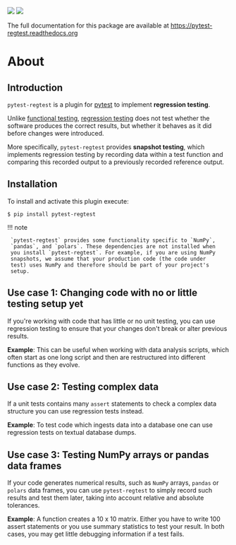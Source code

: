 ![](https://gitlab.com/uweschmitt/pytest-regtest/badges/main/pipeline.svg)
![](https://gitlab.com/uweschmitt/pytest-regtest/badges/main/coverage.svg?job=coverage)


The full documentation for this package are available at
https://pytest-regtest.readthedocs.org

# About

## Introduction

`pytest-regtest` is a plugin for [pytest](https://pytest.org) to implement
**regression testing**.

Unlike [functional testing](https://en.wikipedia.org/wiki/Functional_testing),
[regression testing](https://en.wikipedia.org/wiki/Regression_testing)
does not test whether the software produces the correct
results, but whether it behaves as it did before changes were introduced.

More specifically, `pytest-regtest` provides **snapshot testing**, which
implements regression testing by recording data within a test function
and comparing this recorded output to a previously recorded reference
output.


## Installation

To install and activate this plugin execute:

    $ pip install pytest-regtest


!!! note

     `pytest-regtest` provides some functionality specific to `NumPy`,
     `pandas`, and `polars`. These dependencies are not installed when
     you install `pytest-regtest`. For example, if you are using NumPy
     snapshots, we assume that your production code (the code under
     test) uses NumPy and therefore should be part of your project's
     setup.


## Use case 1: Changing code with no or little testing setup yet
If you're working with code that has little or no unit testing, you
can use regression testing to ensure that your changes don't break or
alter previous results.

**Example**:
This can be useful when working with data analysis scripts, which often
start as one long script and then are restructured into different
functions as they evolve.


## Use case 2:  Testing complex data
If a unit tests contains many `assert` statements to check a complex
data structure you can use regression tests instead.

**Example**: To test code which ingests data into a database one can
use regression tests on textual database dumps.

## Use case 3: Testing NumPy arrays or pandas data frames

If your code generates numerical results, such as `NumPy` arrays,
`pandas` or `polars` data frames, you can use `pytest-regtest` to simply record such
results and test them later, taking into account relative and absolute
tolerances.


**Example**:
A function creates a 10 x 10 matrix. Either you have to write 100
assert statements or you use summary statistics to test your result.
In both cases, you may get little debugging information if a test
fails.
